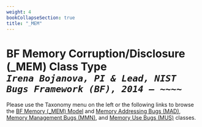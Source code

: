 ```yaml
---
weight: 4
bookCollapseSection: true
title: "_MEM"
---
```

<!-- !!! content is the same as the _index.md -->

# BF Memory Corruption/Disclosure (_MEM) Class Type <br/> _`Irena Bojanova, PI & Lead, NIST Bugs Framework (BF), 2014 – ~~~~`_

Please use the Taxonomy menu on the left or the following links to browse the [BF Memory (_MEM) Model](BF/info/bf-classes/_mem/model) and [Memory Addressing Bugs (MAD)](/BF/info/bf-classes/_mem/mad/), [Memory Management Bugs (MMN)](/BF/info/bf-classes/_mem/mmn/), and [Memory Use Bugs (MUS)](/BF/info/bf-classes/_mem/mus/) classes.
